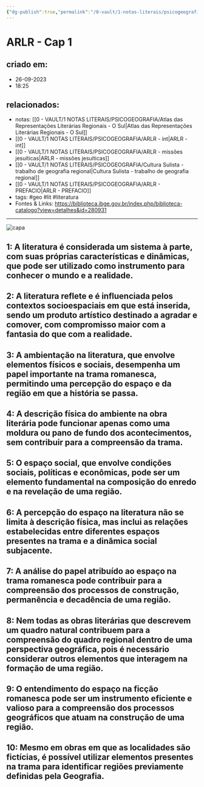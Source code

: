```yaml
---
{"dg-publish":true,"permalink":"/0-vault/1-notas-literais/psicogeografia/arlr-cap-1/","tags":["geo","lit","literatura"],"dgHomeLink":true,"dgShowLocalGraph":true,"dgShowFileTree":true,"dgEnableSearch":true}
---
```


# ARLR - Cap 1

## criado em: 
- 26-09-2023
- 18:25
## relacionados:
- notas: [[0 - VAULT/1 NOTAS LITERAIS/PSICOGEOGRAFIA/Atlas das Representações Literárias Regionais - O Sul\|Atlas das Representações Literárias Regionais - O Sul]]
- [[0 - VAULT/1 NOTAS LITERAIS/PSICOGEOGRAFIA/ARLR - int\|ARLR - int]]
- [[0 - VAULT/1 NOTAS LITERAIS/PSICOGEOGRAFIA/ARLR - missões jesuíticas\|ARLR - missões jesuíticas]]
- [[0 - VAULT/1 NOTAS LITERAIS/PSICOGEOGRAFIA/Cultura Sulista - trabalho de geografia regional\|Cultura Sulista - trabalho de geografia regional]]
- [[0 - VAULT/1 NOTAS LITERAIS/PSICOGEOGRAFIA/ARLR - PREFACIO\|ARLR - PREFACIO]]
- tags: #geo #lit #literatura 
- Fontes & Links: https://biblioteca.ibge.gov.br/index.php/biblioteca-catalogo?view=detalhes&id=280931
---

![capa](https://cdn.rcn67.com.br/upload/dn_noticia/2016/11/93525.jpg)


## 1: A literatura é considerada um sistema à parte, com suas próprias características e dinâmicas, que pode ser utilizado como instrumento para conhecer o mundo e a realidade.

## 2: A literatura reflete e é influenciada pelos contextos socioespaciais em que está inserida, sendo um produto artístico destinado a agradar e comover, com compromisso maior com a fantasia do que com a realidade.

## 3: A ambientação na literatura, que envolve elementos físicos e sociais, desempenha um papel importante na trama romanesca, permitindo uma percepção do espaço e da região em que a história se passa.

## 4: A descrição física do ambiente na obra literária pode funcionar apenas como uma moldura ou pano de fundo dos acontecimentos, sem contribuir para a compreensão da trama.

## 5: O espaço social, que envolve condições sociais, políticas e econômicas, pode ser um elemento fundamental na composição do enredo e na revelação de uma região.

## 6: A percepção do espaço na literatura não se limita à descrição física, mas inclui as relações estabelecidas entre diferentes espaços presentes na trama e a dinâmica social subjacente.

## 7: A análise do papel atribuído ao espaço na trama romanesca pode contribuir para a compreensão dos processos de construção, permanência e decadência de uma região.

## 8: Nem todas as obras literárias que descrevem um quadro natural contribuem para a compreensão do quadro regional dentro de uma perspectiva geográfica, pois é necessário considerar outros elementos que interagem na formação de uma região.

## 9: O entendimento do espaço na ficção romanesca pode ser um instrumento eficiente e valioso para a compreensão dos processos geográficos que atuam na construção de uma região.

## 10: Mesmo em obras em que as localidades são fictícias, é possível utilizar elementos presentes na trama para identificar regiões previamente definidas pela Geografia.